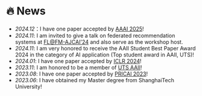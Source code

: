 # 🔥 News

- *2024.12*：I have one paper accepted by [AAAI 2025](https://openreview.net/forum?id=Z91eH3ajOr)!
- *2024.11*: I am invited to give a talk on federated recommendation systems at [FL@FM-AJCAI'24](https://federated-learning.org/fl@fm-ajcai-2024/) and also serve as the workshop host.
- *2024.11*: I am very honored to receive the AAII Student Best Paper Award 2024 in the category of AI application (Top student award in AAII, UTS)!
- *2024.01*: I have one paper accepted by [ICLR 2024](https://openreview.net/forum?id=xkXdE81mOK)!
- *2023.11*: I am honored to be a member of [UTS AAII](https://www.uts.edu.au/research/australian-artificial-intelligence-institute)!
- *2023.08*: I have one paper accepted by [PRICAI 2023](https://link.springer.com/chapter/10.1007/978-981-99-7022-3_12)!
- *2023.06*: I have obtained my Master degree from ShanghaiTech University!